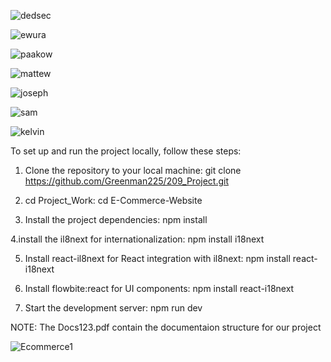 
![dedsec](https://github.com/user-attachments/assets/2df9c572-6d6a-47e0-aae4-f582a970d817)

![ewura](https://github.com/user-attachments/assets/42b0ee23-89d0-4482-a947-c41c54a6aa66)

![paakow](https://github.com/user-attachments/assets/1e495217-5a52-446f-8a8d-9fb78fdc9e04)

![mattew](https://github.com/user-attachments/assets/43836962-c130-4308-bb44-aff7f3ad3e22)

![joseph](https://github.com/user-attachments/assets/3d5d1520-158e-4ba1-b25a-503096f5ad61)

![sam](https://github.com/user-attachments/assets/34c1fcbe-346e-432d-b403-164ef261f161)

![kelvin](https://github.com/user-attachments/assets/ff778e69-09d5-4709-b6f2-c8d949fb5b08)











To set up and run the project locally, follow these steps:
1. Clone the repository to your local machine:
   git clone https://github.com/Greenman225/209_Project.git

2. cd Project_Work:
   cd E-Commerce-Website

3. Install the project dependencies:
   npm install

4.install the il8next for internationalization:
  npm install i18next

5. Install react-il8next for React integration with il8next:
   npm install react-i18next

6. Install flowbite:react for UI components:
    npm install react-i18next

7. Start the development server:
   npm run dev

NOTE: The Docs123.pdf contain the documentaion structure for our project


![Ecommerce1](https://github.com/user-attachments/assets/f3fc1c9a-ff23-4784-83a8-0367c7e03f7f)








 
  
